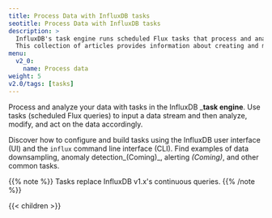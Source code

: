 ```yaml
---
title: Process Data with InfluxDB tasks
seotitle: Process Data with InfluxDB tasks
description: >
  InfluxDB's task engine runs scheduled Flux tasks that process and analyze data.
  This collection of articles provides information about creating and managing InfluxDB tasks.
menu:
  v2_0:
    name: Process data
weight: 5
v2.0/tags: [tasks]
---
```


Process and analyze your data with tasks in the InfluxDB _**task engine**. Use tasks (scheduled Flux queries)
to input a data stream and then analyze, modify, and act on the data accordingly.

Discover how to configure and build tasks using the InfluxDB user interface (UI) and the `influx` command line interface (CLI). 
Find examples of data downsampling, anomaly detection_(Coming)_, alerting _(Coming)_, and other common tasks.

{{% note %}}
Tasks replace InfluxDB v1.x's continuous queries.
{{% /note %}}

{{< children >}}
